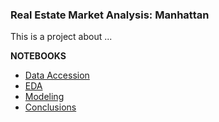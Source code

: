 ### Real Estate Market Analysis: Manhattan

This is a project about ...

**NOTEBOOKS**

- [Data Accession](notebooks/data.ipynb)
- [EDA]()
- [Modeling]()
- [Conclusions]()
